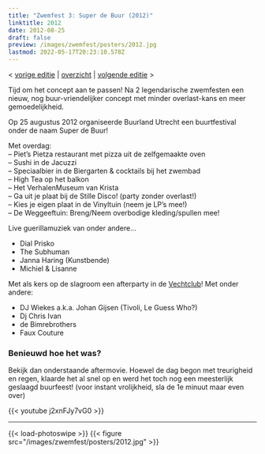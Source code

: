 ```yaml
---
title: "Zwemfest 3: Super de Buur (2012)"
linktitle: 2012
date: 2012-08-25
draft: false
preview: /images/zwemfest/posters/2012.jpg
lastmod: 2022-05-17T20:23:10.578Z
---
```

< [vorige editie](/zwemfest/2011) | [overzicht](/zwemfest) | [volgende editie](/zwemfest/2013/) >  

Tijd om het concept aan te passen! Na 2 legendarische zwemfesten een nieuw, nog buur-vriendelijker concept met minder overlast-kans en meer gemoedelijkheid.

Op 25 augustus 2012 organiseerde Buurland Utrecht een buurtfestival onder de naam Super de Buur!

Met overdag:  
– Piet’s Pietza restaurant met pizza uit de zelfgemaakte oven  
– Sushi in de Jacuzzi  
– Speciaalbier in de Biergarten & cocktails bij het zwembad  
– High Tea op het balkon  
– Het VerhalenMuseum van Krista  
– Ga uit je plaat bij de Stille Disco! (party zonder overlast!)  
– Kies je eigen plaat in de Vinyltuin (neem je LP’s mee!)  
– De Weggeeftuin: Breng/Neem overbodige kleding/spullen mee!

Live guerillamuziek van onder andere...
- Dial Prisko
- The Subhuman
- Janna Haring (Kunstbende)
- Michiel & Lisanne

Met als kers op de slagroom een afterparty in de [Vechtclub](http://www.vechtclub.nl/)! 
Met onder andere:
- DJ Wiekes a.k.a. Johan Gijsen (Tivoli, Le Guess Who?)
- Dj Chris Ivan
- de Bimrebrothers
- Faux Couture

### Benieuwd hoe het was?

Bekijk dan onderstaande aftermovie. Hoewel de dag begon met treurigheid en regen, klaarde het al snel op en werd het toch nog een meesterlijk geslaagd buurfeest! (voor instant vrolijkheid, sla de 1e minuut maar even over)

{{< youtube j2xnFJy7vG0 >}}

---

{{< load-photoswipe >}}
{{< figure src="/images/zwemfest/posters/2012.jpg"  >}}